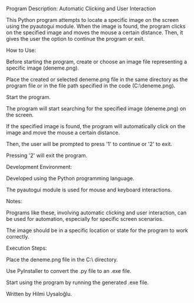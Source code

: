 Program Description: Automatic Clicking and User Interaction

This Python program attempts to locate a specific image on the screen using the pyautogui module. When the image is found, the program clicks on the specified image and moves the mouse a certain 
distance. Then, it gives the user the option to continue the program or exit.

How to Use:

Before starting the program, create or choose an image file representing a specific image (deneme.png).

Place the created or selected deneme.png file in the same directory as the program file or in the file path specified in the code (C:\deneme.png).

Start the program.

The program will start searching for the specified image (deneme.png) on the screen.

If the specified image is found, the program will automatically click on the image and move the mouse a certain distance.

Then, the user will be prompted to press '1' to continue or '2' to exit.

Pressing '2' will exit the program.


Development Environment:

Developed using the Python programming language.

The pyautogui module is used for mouse and keyboard interactions.

Notes:

Programs like these, involving automatic clicking and user interaction, can be used for automation, especially for specific screen scenarios.

The image should be in a specific location or state for the program to work correctly.

Execution Steps:

Place the deneme.png file in the C:\ directory.

Use PyInstaller to convert the .py file to an .exe file.

Start using the program by running the generated .exe file.

Written by Hilmi Uysaloğlu.
